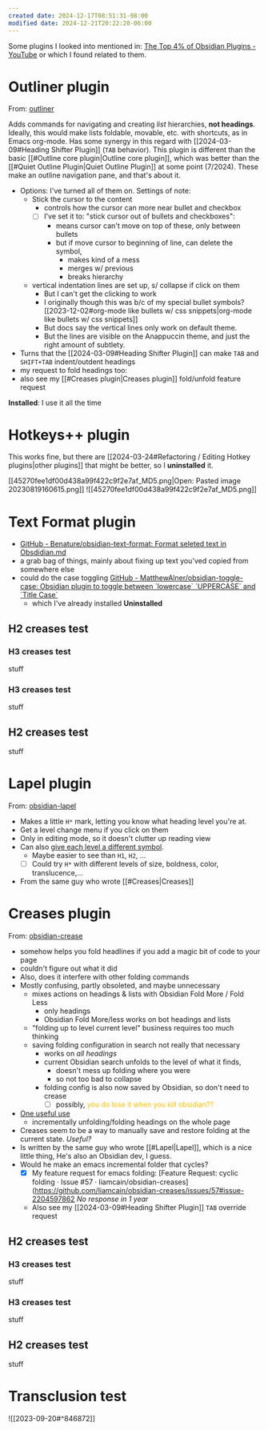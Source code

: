 ```yaml
---
created date: 2024-12-17T08:51:31-08:00
modified date: 2024-12-21T20:22:20-06:00
---
```


Some plugins I looked into mentioned in: [The Top 4% of Obsidian Plugins - YouTube](https://www.youtube.com/watch?v=xVQGrn9gQKI) or which I found related to them.
# Outliner plugin
From: [outliner](https://github.com/vslinko/obsidian-outliner)

Adds commands for navigating and creating *list* hierarchies, **not headings**.  Ideally, this would make lists foldable, movable, etc. with shortcuts, as in Emacs org-mode.  Has some synergy in this regard with  [[2024-03-09#Heading Shifter Plugin]] (`TAB` behavior). This plugin is different than the basic [[#Outline core plugin|Outline core plugin]], which was better than the [[#Quiet Outline Plugin|Quiet Outline Plugin]] at some point (7/2024).  These make an outline navigation pane, and that's about it.

- Options: I've turned all of them on.  Settings of note:
	- Stick the cursor to the content
		- controls how the cursor can more near bullet and checkbox
		- [ ] I've set it to: "stick cursor out of bullets and checkboxes": 
			- means cursor can't move on top of these, only between bullets
			- but if move cursor to beginning of line, can delete the symbol, 
				- makes kind of a mess
				- merges w/ previous 
				- breaks hierarchy
	- vertical indentation lines are set up, s/ collapse if click on them
		- But I can't get the clicking to work
		- I originally though this was b/c of my special bullet symbols? [[2023-12-02#org-mode like bullets w/ css snippets|org-mode like bullets w/ css snippets]]
		- But docs say the vertical lines only work on default theme.  
		- But the lines are visible on the Anappuccin theme, and just the right amount of subtlety.
- Turns that the [[2024-03-09#Heading Shifter Plugin]] can make `TAB` and `SHIFT+TAB` indent/outdent headings
- my request to fold headings too: 
- also see my [[#Creases plugin|Creases plugin]] fold/unfold feature request

**Installed**: I use it all the time
# Hotkeys++ plugin

This works fine, but there are [[2024-03-24#Refactoring / Editing Hotkey plugins|other plugins]] that might be better, so I **uninstalled** it.

[[45270fee1df00d438a99f422c9f2e7af_MD5.png|Open: Pasted image 20230819160615.png]]
![[45270fee1df00d438a99f422c9f2e7af_MD5.png]]
# Text Format plugin
* [GitHub - Benature/obsidian-text-format: Format seleted text in Obsdidian.md](https://github.com/Benature/obsidian-text-format)
* a grab bag of things, mainly about fixing up text you'ved copied from somewhere else
* could do the case toggling [GitHub - MatthewAlner/obsidian-toggle-case: Obsidian plugin to toggle between \`lowercase\` \`UPPERCASE\` and \`Title Case\`](https://github.com/MatthewAlner/obsidian-toggle-case)
	* which I've already installed
**Uninstalled** 
## H2 creases test
### H3 creases test
stuff
### H3 creases test
stuff
## H2 creases test
stuff
# Lapel plugin
From: [obsidian-lapel](https://github.com/liamcain/obsidian-lapel)
* Makes a little `H*` mark, letting you know what heading level you're at.
* Get a level change menu if you click on them
* Only in editing mode, so it doesn't clutter up reading view
* Can also [give each level a different symbol](https://github.com/liamcain/obsidian-lapel?tab=readme-ov-file#-customization).  
	* Maybe easier to see than `H1`, `H2`, ...
	* [ ] Could try `H*` with different levels of size, boldness, color, translucence,...
* From the same guy who wrote [[#Creases|Creases]]
# Creases plugin
From: [obsidian-crease](https://github.com/liamcain/obsidian-creases)
* somehow helps you fold headlines if you add a magic bit of code to your page
* couldn't figure out what it did
* Also, does it interfere with other folding commands
* Mostly confusing, partly obsoleted, and maybe unnecessary
	* mixes actions on headings & lists with Obsidian Fold More / Fold Less
		* only headings
		* Obsidian Fold More/less works on bot headings and lists
	* "folding up to level current level" business requires too much thinking
	* saving folding configuration in search not really that necessary
		* works on *all headings*
		* current Obsidian search unfolds to the level of what it finds, 
			* doesn't mess up folding where you were
			* so not too bad to collapse
		* folding config is also now saved by Obsidian, so don't need to crease
			* [ ] possibly, <span style="color:#ffc000">you do lose it when you kill obsidian??</span>
* <u>One useful use</u>
	* incrementally unfolding/folding headings on the whole page
* Creases seem to be a way to manually save and restore folding at the current state.  *Useful?*
* Is written by the same guy who wrote [[#Lapel|Lapel]], which is a nice little thing,  He's also an Obsidian dev, I guess.
* Would he make an emacs incremental folder that cycles?  
	* [x] My feature request for emacs folding: [Feature Request: cyclic folding · Issue #57 · liamcain/obsidian-creases](https://github.com/liamcain/obsidian-creases/issues/57#issue-2204597862  *No response in 1 year*  
	* Also see my [[2024-03-09#Heading Shifter Plugin]] `TAB` override request
## H2 creases test
### H3 creases test
stuff
### H3 creases test
stuff
## H2 creases test
stuff


# Transclusion test
![[2023-09-20#^846872]]